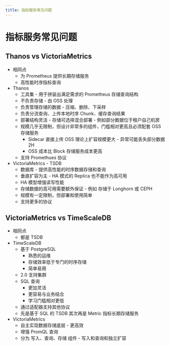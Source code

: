 ```yaml
---
title: 指标服务常见问题
---
```


# 指标服务常见问题

## Thanos vs VictoriaMetrics

- 相同点
  - 为 Prometheus 提供长期存储服务
  - 高性能时序指标查询
- Thanos
  - 工具集 - 用于拼装出满足需求的 Prometheus 存储查询结构
  - 不负责存储 - 由 OSS 处理
  - 负责管理存储的数据 - 压缩、删除、下采样
  - 负责分流查询、上传本地时序 Chunk、缓存查询结果
  - 部署结构灵活 - 存储可选择混合部署 - 例如部分数据位于租户自己机房
  - 规模几乎无限制，但设计非常多的组件，门槛相对更高且必须配套 OSS 存储服务
    - Sidecar 直接上传 OSS 理论上扩容规模更大 - 异常可能丢失部分数据 2H
    - OSS 成本比 Block 存储服务成本更高
  - 支持 Promethues 协议
- VictoriaMetrics - TSDB
  - 数据库 - 提供高性能的时序数据存储和查询
  - 垂直扩容为主 - HA 模式的 Replica 也不能作为高可用
  - HA 模型增强读写性能
  - 存储数据的高可用需要额外保证 - 例如 存储于 Longhorn 或 CEPH
  - 规模有一定限制，但部署和使用简单
  - 支持更多的协议

## VictoriaMetrics vs TimeScaleDB

- 相同点
  - 都是 TSDB
- TimeScaleDB
  - 基于 PostgreSQL
    - 熟悉的运维
    - 存储效率低于专门的时序存储
    - 简单易用
  - 2.0 支持集群
  - SQL 查询
    - 更加灵活
    - 更容易与业务结合
    - 学习门槛相对更低
  - 通过适配器支持其他协议
  - 先是基于 SQL 的 TSDB 其次再是 Metric 指标长期存储服务
- VictoriaMetrics
  - 自主实现数据存储底层 - 更高效
  - 增强 PromQL 查询
  - 分为 写入、查询、存储 组件 - 写入和查询和独立扩容
